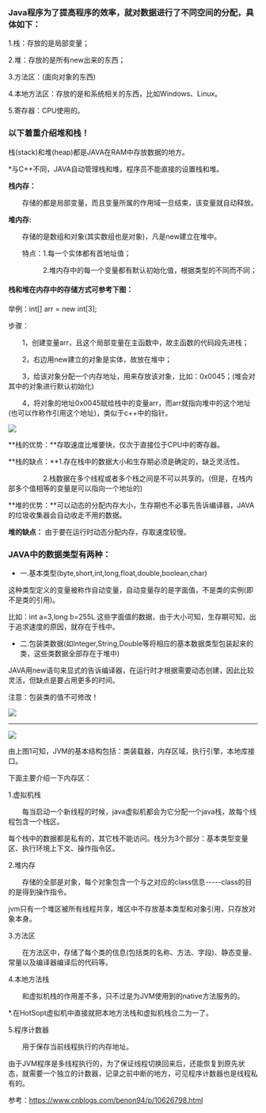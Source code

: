 




### Java程序为了提高程序的效率，就对数据进行了不同空间的分配，具体如下：

1.栈：存放的是局部变量；

2.堆：存放的是所有new出来的东西；

3.方法区：(面向对象的东西)

4.本地方法区：存放的是和系统相关的东西，比如Windows、Linux。

5.寄存器：CPU使用的。

 

### 以下着重介绍堆和栈！

栈(stack)和堆(heap)都是JAVA在RAM中存放数据的地方。

*与C++不同，JAVA自动管理栈和堆，程序员不能直接的设置栈和堆。

**栈内存：**

　　存储的都是局部变量，而且变量所属的作用域一旦结束，该变量就自动释放。

**堆内存:**

　　存储的是数组和对象(其实数组也是对象)，凡是new建立在堆中。

　　特点：1.每一个实体都有首地址值；

　　　　　2.堆内存中的每一个变量都有默认初始化值，根据类型的不同而不同；

#### 栈和堆在内存中的存储方式可参考下图：

举例：int[] arr = new int[3];

步骤：

　　1，创建变量arr，且这个局部变量在主函数中，故主函数的代码段先进栈；

　　2，右边用new建立的对象是实体，故放在堆中；

　　3，给该对象分配一个内存地址，用来存放该对象，比如：0x0045；(堆会对其中的对象进行默认初始化)

　　4，将对象的地址0x0045赋给栈中的变量arr，而arr就指向堆中的这个地址(也可以作称作引用这个地址)，类似于c++中的指针。


![](https://img2018.cnblogs.com/blog/1378604/201903/1378604-20190330155549400-1501323359.png)

**栈的优势：**存取速度比堆要快，仅次于直接位于CPU中的寄存器。

**栈的缺点：**1.存在栈中的数据大小和生存期必须是确定的，缺乏灵活性。

　　　　　2.栈数据在多个线程或者多个栈之间是不可以共享的。(但是，在栈内部多个值相等的变量是可以指向一个地址的)

**堆的优势：**可以动态的分配内存大小，生存期也不必事先告诉编译器，JAVA的垃圾收集器会自动收走不用的数据。

**堆的缺点：** 由于要在运行时动态分配内存，存取速度较慢。

 

### JAVA中的数据类型有两种：

* 一.基本类型(byte,short,int,long,float,double,boolean,char)

这种类型定义的变量被称作自动变量，自动变量存的是字面值，不是类的实例(即不是类的引用)。

比如：int a=3,long b=255L   这些字面值的数据，由于大小可知，生存期可知，出于追求速度的原因，就存在于栈中。

* 二.包装类数据(如Integer,String,Double等将相应的基本数据类型包装起来的类，这些类数据全部存在于堆中)

JAVA用new语句来显式的告诉编译器，在运行时才根据需要动态创建，因此比较灵活，但缺点是要占用更多的时间。

注意：包装类的值不可修改！

 
![](https://img2018.cnblogs.com/blog/1378604/201903/1378604-20190330132616453-988104136.png)


--------------------------------------------------------------------------------------------------------------------------------------------


![](https://img2018.cnblogs.com/blog/1378604/201903/1378604-20190330155257896-659638061.png)
 

由上图1可知，JVM的基本结构包括：类装载器，内存区域，执行引擎，本地库接口。

下面主要介绍一下内存区：

1.虚拟机栈

　　每当启动一个新线程的时候，java虚拟机都会为它分配一个java栈，故每个线程包含一个栈区。

每个栈中的数据都是私有的，其它栈不能访问。栈分为3个部分：基本类型变量区、执行环境上下文、操作指令区。

2.堆内存

　　存储的全部是对象，每个对象包含一个与之对应的class信息-----class的目的是得到操作指令。

jvm只有一个堆区被所有线程共享，堆区中不存放基本类型和对象引用，只存放对象本身。

3.方法区

　　在方法区中，存储了每个类的信息(包括类的名称、方法、字段)、静态变量、常量以及编译器编译后的代码等。

4.本地方法栈

　　和虚拟机栈的作用差不多，只不过是为JVM使用到的native方法服务的。

*.在HotSopt虚拟机中直接就把本地方法栈和虚拟机栈合二为一了。

5.程序计数器

　　用于保存当前线程执行的内存地址。

由于JVM程序是多线程执行的，为了保证线程切换回来后，还能恢复到原先状态，就需要一个独立的计数器，记录之前中断的地方，可见程序计数器也是线程私有的。

参考：https://www.cnblogs.com/benon94/p/10626798.html
